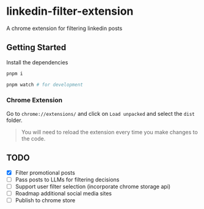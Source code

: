 # linkedin-filter-extension
A chrome extension for filtering linkedin posts

## Getting Started

Install the dependencies
```bash
pnpm i
```


```bash
pnpm watch # for development
```

### Chrome Extension

Go to `chrome://extensions/` and click on `Load unpacked` and select the `dist` folder. 
> You will need to reload the extension every time you make changes to the code. 

## TODO
- [x] Filter promotional posts
- [ ] Pass posts to LLMs for filtering decisions
- [ ] Support user filter selection (incorporate chrome storage api)
- [ ] Roadmap additional social media sites
- [ ] Publish to chrome store
